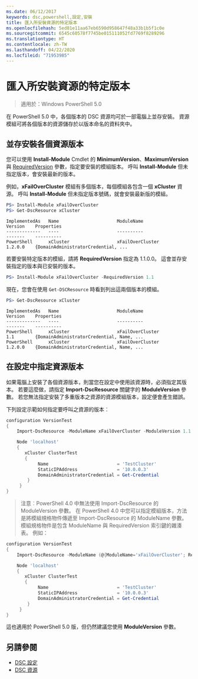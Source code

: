 ```yaml
---
ms.date: 06/12/2017
keywords: dsc,powershell,設定,安裝
title: 匯入所安裝資源的特定版本
ms.openlocfilehash: 5ed81e11aa67eb6590d958647f48a33b1b5f1c0e
ms.sourcegitcommit: 6545c60578f7745be015111052fd7769f8289296
ms.translationtype: HT
ms.contentlocale: zh-TW
ms.lasthandoff: 04/22/2020
ms.locfileid: "71953985"
---
```

# <a name="import-a-specific-version-of-an-installed-resource"></a>匯入所安裝資源的特定版本

> 適用於：Windows PowerShell 5.0

在 PowerShell 5.0 中，各個版本的 DSC 資源均可於一部電腦上並存安裝。 資源模組可將各個版本的資源儲存於以版本命名的資料夾中。

## <a name="installing-separate-resource-versions-side-by-side"></a>並存安裝各個資源版本

您可以使用 **Install-Module** Cmdlet 的 **MinimumVersion**、**MaximumVersion** 與 [RequiredVersion](/powershell/module/PowershellGet/Install-Module) 參數，指定要安裝的模組版本。 呼叫 **Install-Module** 但未指定版本，會安裝最新的版本。

例如，**xFailOverCluster** 模組有多個版本，每個模組各包含一個 **xCluster** 資源。 呼叫 **Install-Module** 但未指定版本號碼，就會安裝最新版的模組。

```powershell
PS> Install-Module xFailOverCluster
PS> Get-DscResource xCluster
```

```output
ImplementedAs   Name                      ModuleName                     Version    Properties
-------------   ----                      ----------                     -------    ----------
PowerShell      xCluster                  xFailOverCluster               1.2.0.0    {DomainAdministratorCredential, ...
```

若要安裝特定版本的模組，請將 **RequiredVersion** 指定為 1.1.0.0。 這會並存安裝指定的版本與已安裝的版本。

```powershell
PS> Install-Module xFailOverCluster -RequiredVersion 1.1
```

現在，您會在使用 `Get-DSCResource` 時看到列出這兩個版本的模組。

```powershell
PS> Get-DscResource xCluster
```

```output
ImplementedAs   Name                      ModuleName                     Version    Properties
-------------   ----                      ----------                     -------    ----------
PowerShell      xCluster                  xFailOverCluster               1.1        {DomainAdministratorCredential, Name, ...
PowerShell      xCluster                  xFailOverCluster               1.2.0.0    {DomainAdministratorCredential, Name, ...
```

## <a name="specifying-a-resource-version-in-a-configuration"></a>在設定中指定資源版本

如果電腦上安裝了各個資源版本，則當您在設定中使用該資源時，必須指定其版本。 若要這麼做，請指定 **Import-DscResource** 關鍵字的 **ModuleVersion** 參數。 若您無法指定安裝了多重版本之資源的資源模組版本，設定便會產生錯誤。

下列設定示範如何指定要呼叫之資源的版本︰

```powershell
configuration VersionTest
{
    Import-DscResource -ModuleName xFailOverCluster -ModuleVersion 1.1

    Node 'localhost'
    {
       xCluster ClusterTest
       {
            Name                          = 'TestCluster'
            StaticIPAddress               = '10.0.0.3'
            DomainAdministratorCredential = Get-Credential
        }
     }
}
```

>注意︰PowerShell 4.0 中無法使用 Import-DscResource 的 ModuleVersion 參數。 在 PowerShell 4.0 中您可以指定模組版本，方法是將模組規格物件傳遞至 Import-DscResource 的 ModuleName 參數。 模組規格物件是包含 ModuleName 與 RequiredVersion 索引鍵的雜湊表。 例如：

```powershell
configuration VersionTest
{
    Import-DscResource -ModuleName (@{ModuleName='xFailOverCluster'; RequiredVersion='1.1'} )

    Node 'localhost'
    {
       xCluster ClusterTest
       {
            Name                          = 'TestCluster'
            StaticIPAddress               = '10.0.0.3'
            DomainAdministratorCredential = Get-Credential
        }
     }
}
```

這也適用於 PowerShell 5.0 版，但仍然建議您使用 **ModuleVersion** 參數。

## <a name="see-also"></a>另請參閱

- [DSC 設定](configurations.md)
- [DSC 資源](../resources/resources.md)
